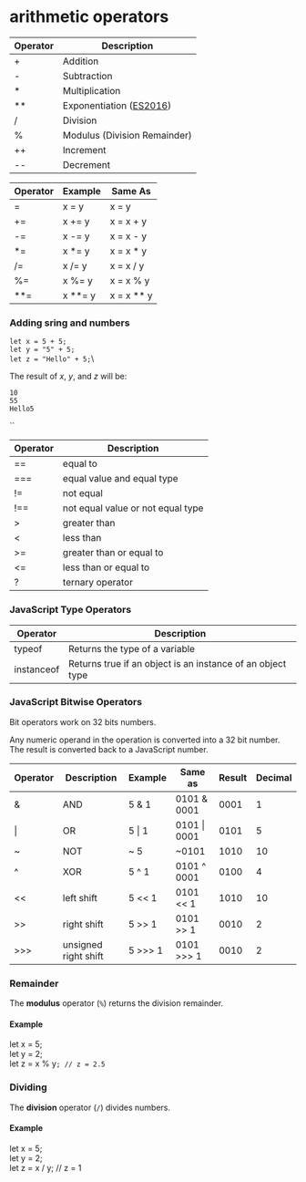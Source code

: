 # arithmetic operators



| Operator | Description                                                          |
| -------- | -------------------------------------------------------------------- |
| +        | Addition                                                             |
| -        | Subtraction                                                          |
| \*       | Multiplication                                                       |
| \*\*     | Exponentiation ([ES2016](https://www.w3schools.com/js/js\_2016.asp)) |
| /        | Division                                                             |
| %        | Modulus (Division Remainder)                                         |
| ++       | Increment                                                            |
| --       | Decrement                                                            |



| Operator | Example   | Same As      |
| -------- | --------- | ------------ |
| =        | x = y     | x = y        |
| +=       | x += y    | x = x + y    |
| -=       | x -= y    | x = x - y    |
| \*=      | x \*= y   | x = x \* y   |
| /=       | x /= y    | x = x / y    |
| %=       | x %= y    | x = x % y    |
| \*\*=    | x \*\*= y | x = x \*\* y |

### Adding sring and numbers

`let x = 5 + 5;`\
`let y = "5" + 5;`\
`let z = "Hello" + 5;`\


The result of _x_, _y_, and _z_ will be:

`10`\
`55`\
`Hello5`

``

| Operator | Description                       |
| -------- | --------------------------------- |
| ==       | equal to                          |
| ===      | equal value and equal type        |
| !=       | not equal                         |
| !==      | not equal value or not equal type |
| >        | greater than                      |
| <        | less than                         |
| >=       | greater than or equal to          |
| <=       | less than or equal to             |
| ?        | ternary operator                  |

### JavaScript Type Operators

| Operator   | Description                                                |
| ---------- | ---------------------------------------------------------- |
| typeof     | Returns the type of a variable                             |
| instanceof | Returns true if an object is an instance of an object type |

### JavaScript Bitwise Operators

Bit operators work on 32 bits numbers.

Any numeric operand in the operation is converted into a 32 bit number. The result is converted back to a JavaScript number.

| Operator | Description          | Example | Same as      | Result | Decimal |
| -------- | -------------------- | ------- | ------------ | ------ | ------- |
| &        | AND                  | 5 & 1   | 0101 & 0001  | 0001   |  1      |
| \|       | OR                   | 5 \| 1  | 0101 \| 0001 | 0101   |  5      |
| \~       | NOT                  | \~ 5    |  \~0101      | 1010   |  10     |
| ^        | XOR                  | 5 ^ 1   | 0101 ^ 0001  | 0100   |  4      |
| <<       | left shift           | 5 << 1  | 0101 << 1    | 1010   |  10     |
| >>       | right shift          | 5 >> 1  | 0101 >> 1    | 0010   |   2     |
| >>>      | unsigned right shift | 5 >>> 1 | 0101 >>> 1   | 0010   |   2     |

### Remainder

The **modulus** operator (`%`) returns the division remainder.

#### Example

let x = 5;\
let y = 2;\
let z = x % y`; // z = 2.5`

### Dividing

The **division** operator (`/`) divides numbers.

#### Example

let x = 5;\
let y = 2;\
let z = x / y; // z = 1
